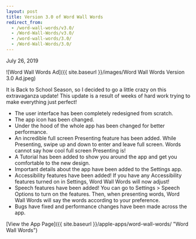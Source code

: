 ```yaml
---
layout: post
title: Version 3.0 of Word Wall Words
redirect_from:
  - /word-wall-words/v3.0/
  - /Word-Wall-Words/v3.0/
  - /word-wall-words/3.0/
  - /Word-Wall-Words/3.0/
---
```


July 26, 2019

![Word Wall Words Ad]({{ site.baseurl }}/images/Word Wall Words Version 3.0 Ad.jpeg)

It is Back to School Season, so I decided to go a little crazy on this extravaganza update! This update is a result of weeks of hard work trying to make everything just perfect!

- The user interface has been completely redesigned from scratch.
- The app icon has been changed.
- Under the hood of the whole app has been changed for better performance.
- An incredible full screen Presenting feature has been added. While Presenting, swipe up and down to enter and leave full screen. Words cannot say how cool full screen Presenting is!
- A Tutorial has been added to show you around the app and get you comfortable to the new design.
- Important details about the app have been added to the Settings app.
- Accessibility features have been added! If you have any Accessibility features turned on in Settings, Word Wall Words will now adjust!
- Speech features have been added! You can go to Settings > Speech Options to turn on the features. Then, when presenting words, Word Wall Words will say the words according to your preference.
- Bugs have fixed and performance changes have been made across the app.

[View the App Page]({{ site.baseurl }}/apple-apps/word-wall-words/  "Word Wall Words")
